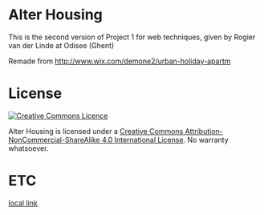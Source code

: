 # Alter Housing

This is the second version of Project 1 for web techniques, given by Rogier van der Linde at Odisee (Ghent)

Remade from http://www.wix.com/demone2/urban-holiday-apartm

# License

[![Creative Commons Licence](https://i.creativecommons.org/l/by-nc-sa/4.0/88x31.png)](http://creativecommons.org/licenses/by-nc-sa/4.0/)

Alter Housing is licensed under a [Creative Commons Attribution-NonCommercial-ShareAlike 4.0 International License](http://creativecommons.org/licenses/by-nc-sa/4.0/). No warranty whatsoever.

# ETC

[local link](file:///Users/haroenviaene/git/alter-housing/rooms.html)
